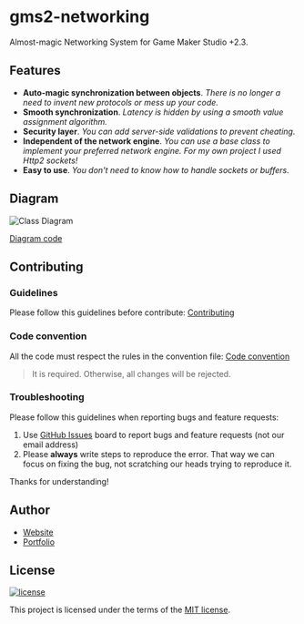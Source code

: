 # gms2-networking
Almost-magic Networking System for Game Maker Studio +2.3.

## Features
* **Auto-magic synchronization between objects**. _There is no longer a need to invent new protocols or mess up your code._
* **Smooth synchronization**. _Latency is hidden by using a smooth value assignment algorithm._
* **Security layer**. _You can add server-side validations to prevent cheating._
* **Independent of the network engine**. _You can use a base class to implement your preferred network engine. For my own project I used Http2 sockets!_
* **Easy to use**. _You don't need to know how to handle sockets or buffers._

## Diagram
![Class Diagram](https://www.plantuml.com/plantuml/png/TPBHIyCm4CRVyrSSVTB12kBRsCDmY2zEmS50sCirlMsnQLAIwqJK_ztCTfesx2sz-zsNtFTruHaTjxKMKgFty4JyRbsrGeDxSdrn_M7a1ft2GjEvHAOaD_Zmmw4NagIEKHaBpmubGzU_Gq_tPgyC3Qz-M3tsPT6WhC8eP6joGGdMggGCFWNq4akjoF3V1UToHo-jOMUrJXedbUVYZIHlKAiIsJhnBOInJC2s0RkBtZQ3Lzk2H0EgRZJLP1XAjTkHEvteb_5RSwLLHN1WRcx1MraHUoYrliuxsS8ospeeNtx23FeZUI2K1_31TDYQO-zxBiGm6vZd-TZvb4XZI9cnZoaHXvLsKyF5Fm_ph-aqoHPceCo1d68ln709o6uoc8IPR991rmgq3EAeJA3ZXHA-RyOJdVw8Y__e4HklCfww55uiiGYtjRN-0G00)

[Diagram code](./docs/Diagrams/class_diagram.txt)

## Contributing

### Guidelines
Please follow this guidelines before contribute:
[Contributing](./docs/CONTRIBUTING.md)

### Code convention
All the code must respect the rules in the convention file:
[Code convention](docs/code_convention.md)

> It is required. Otherwise, all changes will be rejected.

### Troubleshooting
Please follow this guidelines when reporting bugs and feature requests:

1. Use [GitHub Issues](https://github.com/lcnvdl/gms2-networking/issues) board to report bugs and feature requests (not our email address)
2. Please **always** write steps to reproduce the error. That way we can focus on fixing the bug, not scratching our heads trying to reproduce it.

Thanks for understanding!

## Author
* [Website](https://lrasente.tumblr.com)
* [Portfolio](https://lcnvdl.github.io)

## License
[![license](https://img.shields.io/badge/license-MIT-green.svg)](https://github.com/lcnvdl/gms2-networking/blob/master/LICENSE)

This project is licensed under the terms of the [MIT license](/LICENSE).
